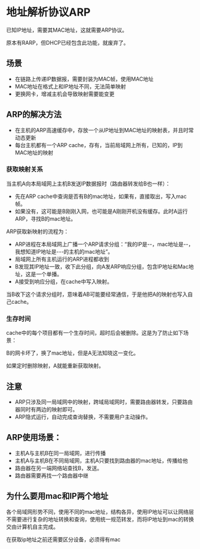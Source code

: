 # 地址解析协议ARP

已知IP地址，需要其MAC地址，这就需要ARP协议。

原本有RARP，但DHCP已经包含此功能，就废弃了。

## 场景

- 在链路上传递IP数据报，需要封装为MAC帧，使用MAC地址
- MAC地址在格式上和IP地址不同，无法简单映射
- 更换网卡，增减主机会导致映射需要能变更

## ARP的解决方法

- 在主机的ARP高速缓存中，存放一个从IP地址到MAC地址的映射表，并且时常动态更新
- 每台主机都有一个ARP cache，存有，当前局域网上所有，已知的，IP到MAC地址的映射

### 获取映射关系

当主机A向本局域网上主机B发送IP数据报时（路由器转发给B也一样）：
- 先在ARP cache中查询是否有B的mac地址，如果有，直接取出，写入mac帧。
- 如果没有，这可能是B刚刚入网，也可能是A刚刚开机没有缓存。此时A运行ARP，寻找B的mac地址。

ARP获取新映射的流程为：

- ARP进程在本局域网上广播一个ARP请求分组：“我的IP是--，mac地址是--，我想知道IP地址是---的主机的mac地址”。
- 局域网上所有主机运行的ARP进程都收到
- B发现其IP地址一致，收下此分组，向A发ARP响应分组，包含IP地址和Mac地址，这是一个单播。
- A接受到响应分组，在cache中写入映射。

当B收下这个请求分组时，意味着AB可能要经常通信，于是他把A的映射也写入自己cache。

### 生存时间

cache中的每个项目都有一个生存时间，超时后会被删除。这是为了防止如下场景：

B的网卡坏了，换了mac地址，但是A无法知晓这一变化。

如果定时删除映射，A就能重新获取映射。

## 注意

- ARP只涉及同一局域网中的映射，跨域局域网时，需要路由器转发，只要路由器同时有两边的映射即可。
- ARP隐式运行，自动完成查询替换，不需要用户主动操作。

## ARP使用场景：

- 主机A与主机B在同一局域网，进行传播
- 主机A与主机B在不同局域网，主机A只要找到路由器的mac地址，传播给他
- 路由器在另一端网络站查找B，发送。
- 路由器需要再找一个路由器中继

## 为什么要用mac和IP两个地址

各个局域网形势不同，使用不同的mac地址，结构各异，使用IP地址可以让网络层不需要进行复杂的地址转换和查询，使用统一规范转发，而将IP地址到mac的转换交由计算机自主完成。

在获取ip地址之前还需要区分设备，必须得有mac